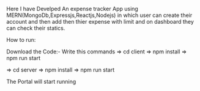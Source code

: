 Here I have Develped An expense tracker App using MERN(MongoDb,Expressjs,Reactjs,Nodejs) in which user can create their account and then add then thier expense 
with limit and on dashboard they can check their statics.

How to run:

Download the Code:-
Write this commands
=> cd client => npm install => npm run start

=> cd server => npm install => npm run start

The Portal will start running
